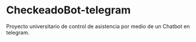 # CheckeadoBot-telegram
Proyecto universitario de control de asistencia por medio de un Chatbot en telegram.

